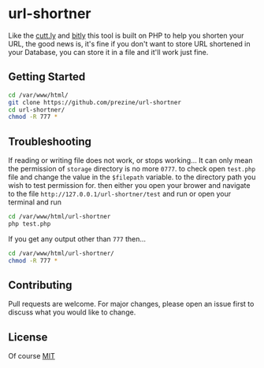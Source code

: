 # url-shortner

Like the [cutt.ly](https://cutt.ly) and [bitly](https://bitly.com) this tool is built on PHP to help you shorten your URL, the good news is, it's fine if you don't want to store URL shortened in your Database, you can store it in a file and it'll work just fine.

## Getting Started
```bash
cd /var/www/html/
git clone https://github.com/prezine/url-shortner
cd url-shortner/
chmod -R 777 *
```

## Troubleshooting
If reading or writing file does not work, or stops working... It can only mean the permission of ```storage``` directory is no more ```0777```. to check open ```test.php``` file and change the value in the ```$filepath``` variable. to the directory path you wish to test permission for. then either you open your brower and navigate to the file ```http://127.0.0.1/url-shortner/test``` and run or open your terminal and run

```bash
cd /var/www/html/url-shortner
php test.php
```

If you get any output other than ```777``` then...

```bash
cd /var/www/html/url-shortner/
chmod -R 777 *
```

## Contributing
Pull requests are welcome. For major changes, please open an issue first to discuss what you would like to change.

## License
Of course [MIT](https://choosealicense.com/licenses/mit/)
